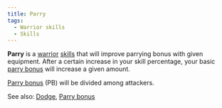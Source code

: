 ```yaml
---
title: Parry
tags:
  - Warrior skills
  - Skills
---
```

**Parry** is a [warrior](warrior "wikilink") [skills](skill "wikilink")
that will improve parrying bonus with given equipment. After a certain
increase in your skill percentage, your basic [parry
bonus](parry_bonus "wikilink") will increase a given amount.

[Parry bonus](Parry_bonus "wikilink") (PB) will be divided among
attackers.

See also: [Dodge](Dodge "wikilink"), [Parry
bonus](Parry_bonus "wikilink")
